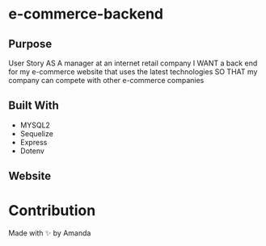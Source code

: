 # e-commerce-backend

## Purpose
User Story
AS A manager at an internet retail company
I WANT a back end for my e-commerce website that uses the latest technologies
SO THAT my company can compete with other e-commerce companies

## Built With
* MYSQL2
* Sequelize
* Express
* Dotenv

## Website


# Contribution
Made with ✨ by Amanda

### 
